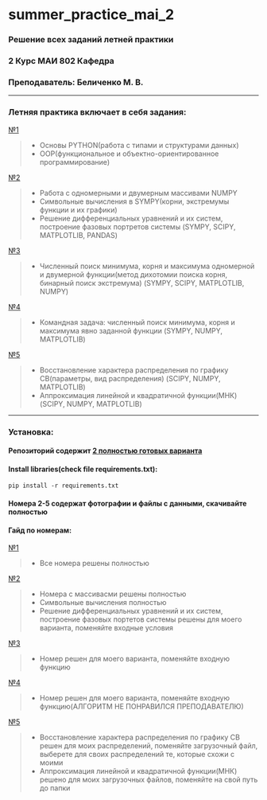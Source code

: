 # summer_practice_mai_2
### Решение всех заданий летней практики 
### 2 Курс МАИ 802 Кафедра   
### Преподаватель: Беличенко М. В.  
*** 
### Летняя практика включает в себя задания: 
[№1](hw1) 
>-  Основы PYTHON(работа с типами и структурами данных)  
>-  ООP(функциональное и объектно-ориентированное программирование)
>
[№2](hw2)  
>- Работа с одномерными и двумерным массивами NUMPY
>- Символьные вычисления в SYMPY(корни, экстремумы функции и их графики)
>- Решение дифференциальных уравнений и их систем, построение фазовых портретов системы (SYMPY, SCIPY, MATPLOTLIB, PANDAS)
>  
[№3](hw3)
>- Численный поиск минимума, корня и максимума одномерной и двумерной функции(метод дихотомии поиска корня, бинарный поиск экстремума) (SYMPY, SCIPY, MATPLOTLIB, NUMPY)  
>
[№4](hw4)  
>- Командная задача: численный поиск минимума, корня и максимума явно заданной функции (SYMPY, NUMPY, MATPLOTLIB)
>
[№5](hw5) 
>- Восстановление характера распределения по графику СВ(параметры, вид распределения) (SCIPY, NUMPY, MATPLOTLIB)
>- Аппроксимация линейной и квадратичной функции(МНК) (SCIPY, NUMPY, MATPLOTLIB)
> 
***
### Установка:
#### Репозиторий содержит [2 полностью готовых варианта](hw1-5) 
#### Install libraries(check file requirements.txt): 
``` pip install -r requirements.txt ```
#### Номера 2-5 содержат фотографии и файлы с данными, скачивайте полностью
#### Гайд по номерам:
[№1](hw1)
>- Все номера решены полностью
>  
[№2](hw2)
>- Номера с массивасми решены полностью
>- Символьные вычисления полностью
>- Решение дифференциальных уравнений и их систем,  построение фазовых портетов системы решены для моего варианта, поменяйте входные условия
>
[№3](hw3)
>- Номер решен для моего варианта, поменяйте входную функцию
>
[№4](hw4)
>- Номер решен для моего варианта, поменяйте входную функцию(АЛГОРИТМ НЕ ПОНРАВИЛСЯ ПРЕПОДАВАТЕЛЮ)
>
[№5](summer_practice/hw5)
>- Восстановление характера распределения по графику СВ решен для моих распределений, поменяйте загрузочный файл, выберете для своих распределений те, которые схожи с моими
>- Аппроксимация линейной и квадратичной функции(МНК) решено для моих загрузочных файлов, поменяйте на свой путь до папки


